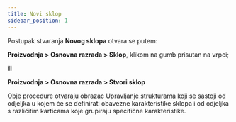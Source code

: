 ```yaml
---
title: Novi sklop
sidebar_position: 1
---
```


Postupak stvaranja **Novog sklopa** otvara se putem:

**Proizvodnja > Osnovna razrada > Sklop**, klikom na gumb prisutan na vrpci;

ili

**Proizvodnja > Osnovna razrada > Stvori sklop**

Obje procedure otvaraju obrazac [Upravljanje strukturama](structure-management) koji se sastoji od odjeljka u kojem će se definirati obavezne karakteristike sklopa i od odjeljka s različitim karticama koje grupiraju specifične karakteristike.
